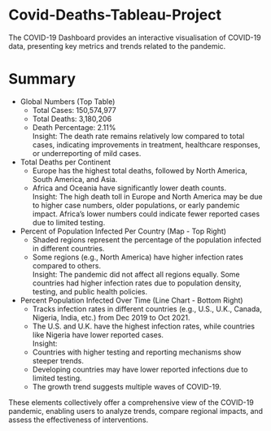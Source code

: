 # Covid-Deaths-Tableau-Project

The COVID-19 Dashboard provides an interactive visualisation of COVID-19 data, presenting key metrics and trends related to the pandemic.

# Summary
- Global Numbers (Top Table)
  * Total Cases: 150,574,977
  * Total Deaths: 3,180,206
  * Death Percentage: 2.11% <br /> 
Insight: The death rate remains relatively low compared to total cases, indicating improvements in treatment, healthcare responses, or underreporting of mild cases.
- Total Deaths per Continent
  * Europe has the highest total deaths, followed by North America, South America, and Asia.
  * Africa and Oceania have significantly lower death counts. <br />
Insight: The high death toll in Europe and North America may be due to higher case numbers, older populations, or early pandemic impact. Africa’s lower numbers could indicate fewer reported cases due to limited testing.
- Percent of Population Infected Per Country (Map - Top Right)
  * Shaded regions represent the percentage of the population infected in different countries.
  * Some regions (e.g., North America) have higher infection rates compared to others. <br />
Insight: The pandemic did not affect all regions equally. Some countries had higher infection rates due to population density, testing, and public health policies.
- Percent Population Infected Over Time (Line Chart - Bottom Right)
  * Tracks infection rates in different countries (e.g., U.S., U.K., Canada, Nigeria, India, etc.) from Dec 2019 to Oct 2021.
  * The U.S. and U.K. have the highest infection rates, while countries like Nigeria have lower reported cases. <br />
  Insight:
  * Countries with higher testing and reporting mechanisms show steeper trends.
  * Developing countries may have lower reported infections due to limited testing.
  * The growth trend suggests multiple waves of COVID-19. <br />

These elements collectively offer a comprehensive view of the COVID-19 pandemic, enabling users to analyze trends, compare regional impacts, and assess the effectiveness of interventions.
